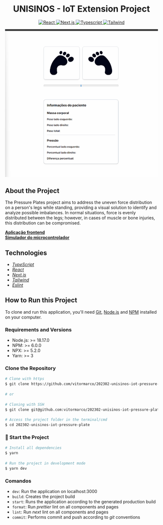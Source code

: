 <h1 align="center">
  UNISINOS - IoT Extension Project
</h1>

<p align="center">
  <a target="_blank" href="https://react.dev/">
    <img alt="React" src="https://img.shields.io/badge/react-%2323272f.svg?style=for-the-badge&logo=react&logoColor=%23149eca" />
  </a>
  <a target="_blank" href="https://nextjs.org/">
    <img alt="Next.js" src="https://img.shields.io/badge/next.js-%23000000.svg?style=for-the-badge&logo=next.js&logoColor=%23FFFFFF" />
  </a>
  <a target="_blank" href="https://www.typescriptlang.org/">
    <img alt="Typescript" src="https://img.shields.io/badge/typescript-%233178C6.svg?style=for-the-badge&logo=typescript&logoColor=%23FFFFFF" />
  </a>
  <a target="_blank" href="https://tailwindcss.com/">
    <img alt="Tailwind" src="https://img.shields.io/badge/tailwind%20css-%230ea5e9.svg?style=for-the-badge&logo=tailwind%20css&logoColor=%23FFFFFF" />
  </a>
</p>

<div align="center">
  <img alt="project running" src="./git/project-running.gif" />
</div>

## About the Project

The Pressure Plates project aims to address the uneven force distribution on a person's legs while standing, providing a visual solution to identify and analyze possible imbalances. In normal situations, force is evenly distributed between the legs; however, in cases of muscle or bone injuries, this distribution can be compromised.

[**Aplicação frontend**](https://202302-unisinos-iot-pressure-plate.vercel.app/) <br />
[**Simulador do microcontrolador**](https://wokwi.com/projects/382779389314853889)

## Technologies

- _[TypeScript](https://www.typescriptlang.org/)_
- _[React](https://react.dev/)_
- _[Next.js](https://nextjs.org/)_
- _[Tailwind](https://tailwindcss.com/)_
- _[Eslint](https://eslint.org/)_

## How to Run this Project

To clone and run this application, you'll need [Git](https://git-scm.com), [Node.js](https://nodejs.org/) and [NPM](https://www.npmjs.com/) installed on your computer.

### Requirements and Versions

- Node.js: >= 18.17.0
- NPM: >= 6.0.0
- NPX: >= 5.2.0
- Yarn: >= 3

### Clone the Repository

```bash
# Clone with https
$ git clone https://github.com/vitormarco/202302-unisinos-iot-pressure-plate.git

# or

# Cloning with SSH
$ git clone git@github.com:vitormarco/202302-unisinos-iot-pressure-plate.git

# Access the project folder in the terminal/cmd
$ cd 202302-unisinos-iot-pressure-plate
```

### 🚀 Start the Project

```bash
# Install all dependencies
$ yarn

# Run the project in development mode
$ yarn dev
```

### Comandos

- `dev`: Run the application on localhost:3000
- `build`: Creates the project build
- `start`: Runs the application according to the generated production build
- `format`: Run _prettier_ lint on all components and pages
- `lint`: Run _next_ lint on all components and pages
- `commit`: Performs commit and push according to _git_ conventions
